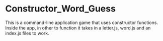 # Constructor_Word_Guess

This is a command-line application game that uses constructor functions. Inside the app, 
in other to function it takes in a letter.js, word.js and an index.js files to work.
